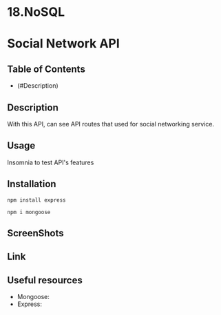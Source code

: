 # 18.NoSQL
# Social Network API

## Table of Contents
 - (#Description)

## Description
With this API, can see API routes that used for social networking service.

## Usage

Insomnia to test API's features

## Installation
~~~
npm install express
~~~
~~~
npm i mongoose
~~~
## ScreenShots
## Link

## Useful resources
 - Mongoose: 
 - Express:


